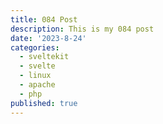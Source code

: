 ```yaml
---
title: 084 Post
description: This is my 084 post
date: '2023-8-24'
categories:
  - sveltekit
  - svelte
  - linux
  - apache
  - php
published: true
---
```


